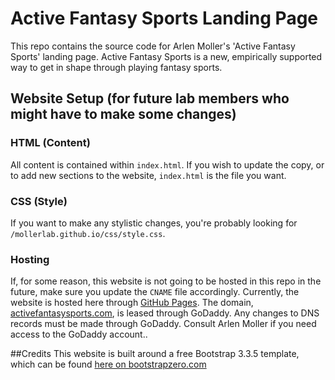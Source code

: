 # Active Fantasy Sports Landing Page

This repo contains the source code for Arlen Moller's 'Active Fantasy Sports' landing page.  Active Fantasy Sports is a new, empirically supported way to get in shape through playing fantasy sports.

## Website Setup (for future lab members who might have to make some changes)

### HTML (Content)
All content is contained within `index.html`.  If you wish to update the copy, or to add new sections to the website, `index.html` is the file you want.

### CSS (Style)
If you want to make any stylistic changes, you're probably looking for `/mollerlab.github.io/css/style.css`.  

### Hosting
If, for some reason, this website is not going to be hosted in this repo in the future, make sure you update the `CNAME` file accordingly.  Currently, the website is hosted here through [GitHub Pages](https://pages.github.com/).  The domain, [activefantasysports.com](http://activefantasysports.com), is leased through GoDaddy.  Any changes to DNS records must be made through GoDaddy.  Consult Arlen Moller if you need access to the GoDaddy account..

##Credits
This website is built around a free Bootstrap 3.3.5 template, which can be found [here on bootstrapzero.com](http://www.bootstrapzero.com/bootstrap-template/outline-free-html5-template)

